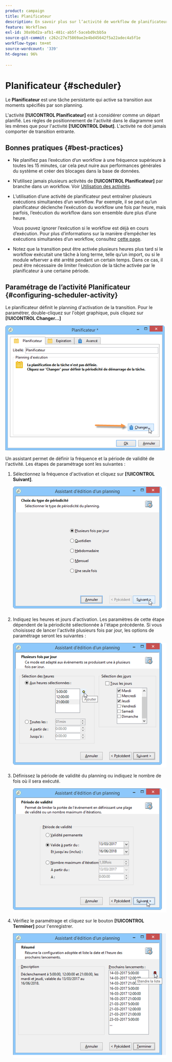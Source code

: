 ```yaml
---
product: campaign
title: Planificateur
description: En savoir plus sur l’activité de workflow de planificateur
feature: Workflows
exl-id: 30a9bd2a-afb1-481c-ab5f-5acebd9cbb5a
source-git-commit: c262c27e75869ae2e4bd45642f5a22adec4a5f1e
workflow-type: tm+mt
source-wordcount: '339'
ht-degree: 96%

---
```


# Planificateur {#scheduler}



Le **Planificateur** est une tâche persistante qui active sa transition aux moments spécifiés par son planning.

L&#39;activité **[!UICONTROL Planificateur]** est à considérer comme un départ planifié. Les règles de positionnement de l&#39;activité dans le diagramme sont les mêmes que pour l&#39;activité **[!UICONTROL Début]**. L&#39;activité ne doit jamais comporter de transition entrante.

## Bonnes pratiques {#best-practices}

* Ne planifiez pas l’exécution d’un workflow à une fréquence supérieure à toutes les 15 minutes, car cela peut nuire aux performances générales du système et créer des blocages dans la base de données.

* N’utilisez jamais plusieurs activités de **[!UICONTROL Planificateur]** par branche dans un workflow. Voir [Utilisation des activités](workflow-best-practices.md#using-activities).

* L’utilisation d’une activité de planificateur peut entraîner plusieurs exécutions simultanées d’un workflow. Par exemple, il se peut qu’un planificateur déclenche l’exécution du workflow une fois par heure, mais parfois, l’exécution du workflow dans son ensemble dure plus d’une heure.

  Vous pouvez ignorer l’exécution si le workflow est déjà en cours d’exécution. Pour plus d’informations sur la manière d’empêcher les exécutions simultanées d’un workflow, consultez [cette page](monitoring-workflow-execution.md#preventing-simultaneous-multiple-executions).

* Notez que la transition peut être activée plusieurs heures plus tard si le workflow exécutait une tâche à long terme, telle qu’un import, ou si le module wfserver a été arrêté pendant un certain temps. Dans ce cas, il peut être nécessaire de limiter l’exécution de la tâche activée par le planificateur à une certaine période.

## Paramétrage de l’activité Planificateur {#configuring-scheduler-activity}

Le planificateur définit le planning d&#39;activation de la transition. Pour le paramétrer, double-cliquez sur l&#39;objet graphique, puis cliquez sur **[!UICONTROL Changer…]**

![](assets/s_user_segmentation_scheduler.png)

Un assistant permet de définir la fréquence et la période de validité de l&#39;activité. Les étapes de paramétrage sont les suivantes :

1. Sélectionnez la fréquence d&#39;activation et cliquez sur **[!UICONTROL Suivant]**.

   ![](assets/s_user_segmentation_scheduler2.png)

1. Indiquez les heures et jours d&#39;activation. Les paramètres de cette étape dépendent de la périodicité sélectionnée à l&#39;étape précédente. Si vous choisissez de lancer l&#39;activité plusieurs fois par jour, les options de paramétrage seront les suivantes :

   ![](assets/s_user_segmentation_scheduler3.png)

1. Définissez la période de validité du planning ou indiquez le nombre de fois où il sera exécuté.

   ![](assets/s_user_segmentation_scheduler4.png)

1. Vérifiez le paramétrage et cliquez sur le bouton **[!UICONTROL Terminer]** pour l&#39;enregistrer.

   ![](assets/s_user_segmentation_scheduler5.png)
